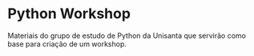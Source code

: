 # Python Workshop

Materiais do grupo de estudo de Python da Unisanta que servirão como base para criação de um workshop.
